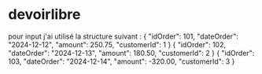 # devoirlibre
pour input j'ai utilisé la structure suivant :
 { "idOrder": 101, "dateOrder": "2024-12-12", "amount": 250.75, "customerId": 1 }
  { "idOrder": 102, "dateOrder": "2024-12-13", "amount": 180.50, "customerId": 2 }
  { "idOrder": 103, "dateOrder": "2024-12-14", "amount": -320.00, "customerId": 3 }
